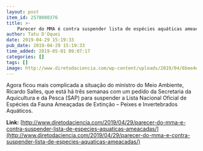 ```yaml
---
layout: post
item_id: 2578000376
title: >-
    Parecer do MMA é contra suspender lista de espécies aquáticas ameaçadas
author: Tatu D'Oquei
date: 2019-04-29 15:19:33
pub_date: 2019-04-29 15:19:33
time_added: 2019-05-01 09:07:17
categories: []
tags: []
image: http://www.diretodaciencia.com/wp-content/uploads/2019/04/6bee4ea3-1396-4810-88d7-f6a3aa9a559c.jpg
---
```


Agora ficou mais complicada a situação do ministro do Meio Ambiente, Ricardo Salles, que está há três semanas com um pedido da Secretaria da Aquicultura e da Pesca (SAP) para suspender a Lista Nacional Oficial de Espécies da Fauna Ameaçadas de Extinção – Peixes e Invertebrados Aquáticos.

**Link:** [http://www.diretodaciencia.com/2019/04/29/parecer-do-mma-e-contra-suspender-lista-de-especies-aquaticas-ameacadas/](http://www.diretodaciencia.com/2019/04/29/parecer-do-mma-e-contra-suspender-lista-de-especies-aquaticas-ameacadas/)

